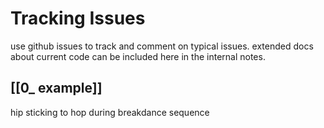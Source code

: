 # Tracking Issues
use github issues to track and comment on typical issues.
extended docs about current code can be included here in the internal notes.
## [[0_ example]]
hip sticking to hop during breakdance sequence
